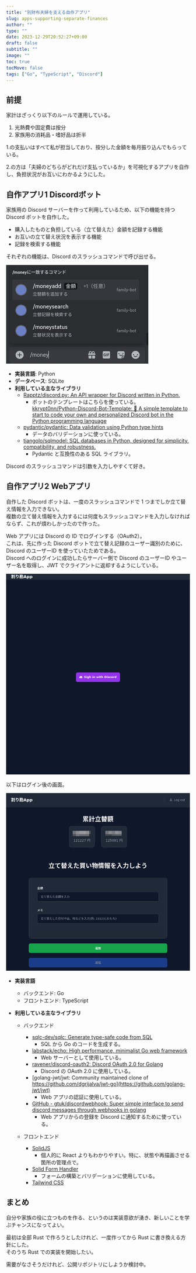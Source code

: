 ```yaml
---
title: "別財布夫婦を支える自作アプリ"
slug: apps-supporting-separate-finances
author: ""
type: ""
date: 2023-12-29T20:52:27+09:00
draft: false
subtitle: ""
image: ""
toc: true
tocMove: false
tags: ["Go", "TypeScript", "Discord"]
---
```


## 前提

家計はざっくり以下のルールで運用している。

1. 光熱費や固定費は按分
2. 家族用の消耗品・嗜好品は折半

1.の支払いはすべて私が担当しており、按分した金額を毎月振り込んでもらっている。

2.の方は「夫婦のどちらがどれだけ支払っているか」を可視化するアプリを自作し、負担状況がお互いにわかるようにした。

## 自作アプリ1 Discordボット

家族用の Discord サーバーを作って利用しているため、以下の機能を持つ Discord ボットを自作した。

- 購入したものと負担している（立て替えた）金額を記録する機能
- お互いの立て替え状況を表示する機能
- 記録を検索する機能

それぞれの機能は、Discord のスラッシュコマンドで呼び出せる。

![スラッシュコマンド](./slashcommand.png)

- **実装言語**: Python
- **データベース**: SQLite
- **利用している主なライブラリ**
  - [Rapptz/discord.py: An API wrapper for Discord written in Python.](https://github.com/Rapptz/discord.py)
    - ボットのテンプレートはこちらを使っている。  
      [kkrypt0nn/Python-Discord-Bot-Template: 🐍 A simple template to start to code your own and personalized Discord bot in the Python programming language](https://github.com/kkrypt0nn/Python-Discord-Bot-Template)
  - [pydantic/pydantic: Data validation using Python type hints](https://github.com/pydantic/pydantic)
    - データのバリデーションに使っている。
  - [tiangolo/sqlmodel: SQL databases in Python, designed for simplicity, compatibility, and robustness.](https://github.com/tiangolo/sqlmodel)
    - Pydantic と互換性のある SQL ライブラリ。

Discord のスラッシュコマンドは引数を入力しやすくて好き。

## 自作アプリ2 Webアプリ

自作した Discord ボットは、一度のスラッシュコマンドで 1 つまでしか立て替え情報を入力できない。  
複数の立て替え情報を入力するには何度もスラッシュコマンドを入力しなければならず、これが煩わしかったので作った。

Web アプリには Discord の ID でログインする（OAuth2）。  
これは、先に作った Discord ボットで立て替え記録のユーザー識別のために、Discord のユーザーID を使っていたためである。  
Discord へのログインに成功したらサーバー側で Discord のユーザーID やユーザー名を取得し、JWT でクライアントに返却するようにしている。

![ログインボタン](./loginbutton.png)

以下はログイン後の画面。

![ログイン後の画面](./mainview.png)

- **実装言語**

  - バックエンド: Go
  - フロントエンド: TypeScript

- **利用している主なライブラリ**

  - バックエンド

    - [sqlc-dev/sqlc: Generate type-safe code from SQL](https://github.com/sqlc-dev/sqlc)
      - SQL から Go のコードを生成する。
    - [labstack/echo: High performance, minimalist Go web framework](https://github.com/labstack/echo)
      - Web サーバーとして使用している。
    - [ravener/discord-oauth2: Discord OAuth 2.0 for Golang](https://github.com/ravener/discord-oauth2)
      - Discord の OAuth 2.0 に使用している。
    - [golang-jwt/jwt: Community maintained clone of https://github.com/dgrijalva/jwt-go](https://github.com/golang-jwt/jwt)
      - Web アプリの認証に使用している。
    - [GitHub - gtuk/discordwebhook: Super simple interface to send discord messages through webhooks in golang](https://github.com/gtuk/discordwebhook)
      - Web アプリからの登録を Discord に通知するために使っている。

  - フロントエンド

    - [SolidJS](https://www.solidjs.com/)
      - 個人的に React よりもわかりやすい。特に、状態や再描画させる箇所の管理点で。
    - [Solid Form Handler](https://solid-form-handler.com/docs/introduction)
      - フォームの構築とバリデーションに使用している。
    - [Tailwind CSS](https://tailwindcss.com/)

## まとめ

自分や家族の役に立つものを作る、というのは実装意欲が湧き、新しいことを学ぶチャンスになってよい。

最初は全部 Rust で作ろうとしたけれど、一度作ってから Rust に書き換える方針にした。  
そのうち Rust での実装を開始したい。

需要がなさそうだけれど、公開リポジトリにしようか検討中。
